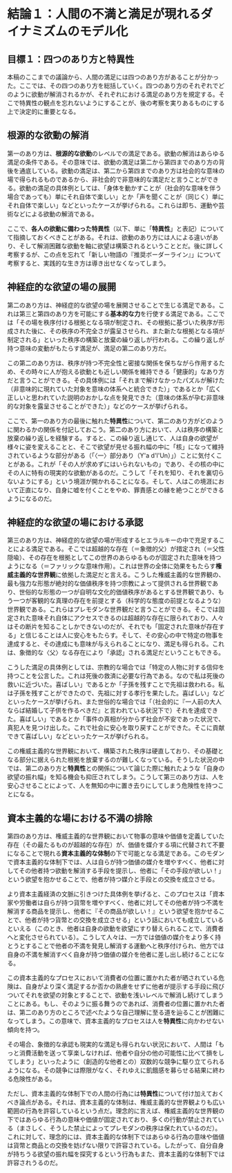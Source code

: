 # 結論１：人間の不満と満足が現れるダイナミズムのモデル化

## 目標１：四つのあり方と特異性

本稿のここまでの議論から、人間の満足には四つのあり方があることが分かった。ここでは、その四つのあり方を総括していく。四つのあり方のそれぞれでどのように欲動が解消されるかが、それぞれにおける満足のあり方を規定する。そこで特異性の観点を忘れないようにすることが、後の考察を実りあるものにする上で決定的に重要となる。

## 根源的な欲動の解消

第一のあり方は、**根源的な欲動**のレベルでの満足である。欲動の解消はあらゆる満足の条件である。その意味では、欲動の満足は第二から第四までのあり方の背後を通底している。欲動の満足は、第二から第四までのあり方は社会的な意味の場で得られるものであるから、非社会的で非意味的な満足だと言うことができる。欲動の満足の具体例としては、「身体を動かすことが（社会的な意味を伴う場合であっても）単にそれ自体で楽しい」とか「声を聞くことが（同じく）単にそれ自体で楽しい」などといったケースが挙げられる。これらは即ち、運動や芸術などによる欲動の解消である。

ここで、**各人の欲動に備わった特異性**（以下、単に「**特異性**」と表記）についてて指摘しておくべきことがある。それは、欲動のあり方には人による違いがあり、そして解消困難な欲動を軸に欲望は構築されるということとだ。後に詳しく考察するが、この点を忘れて「新しい物語の『推奨ボーダーライン』」について考察すると、実践的な生き方は導き出せなくなってしまう。

## 神経症的な欲望の場の展開

第二のあり方は、神経症的な欲望の場を展開させることで生じる満足である。これは第三と第四のあり方を可能にする**基本的な力**を行使する満足である。ここでは「その場を秩序付ける根拠となる項が制定され、その根拠に基づいた秩序が形成された後に、その秩序の不完全さが露呈させられ、また新たな根拠となる項が制定される」といった秩序の構築と放棄の繰り返しが行われる。この繰り返しが持つ意味の変動がもたらす満足が、満足の第二のあり方だ。

この第二のあり方は、秩序が持つ不完全性と密接な関係を保ちながら作用するため、その時々に人が抱える欲動とも近しい関係を維持できる「健康的」なあり方だと言うことができる。その具体例には「それまで解けなかったパズルが解けた（非意味的に現れていた対象を意味の体系へと統合できた）」であるとか「広く正しいと思われていた説明のおかしな点を発見できた（意味の体系が孕む非意味的な対象を露呈させることができた）」などのケースが挙げられる。

ここで、第一のあり方の最後に触れた**特異性**について、第二のあり方がどのように関わるかの関係を付記しておこう。第二のあり方において、人は秩序の構築と放棄の繰り返しを経験する。すると、この繰り返し通じて、人は自身の欲望が様々に姿を変えることと、そこで欲望が見せる振れ幅の中に「核」になって維持されているような部分がある（「〈一〉部分あり（Y'a d'l'Un）」）ことに気付くことがある。これが「その人が求めずにはいられないもの」であり、その核の中にその人に特有の現実的な欲動があるのだ。こうして「それを知り、それを裏切らないようにする」という境涯が開かれることになる。そして、人はこの境涯において正直になり、自身に嘘を付くことをやめ、罪責感との縁を絶つことができるようになるのだ。

## 神経症的な欲望の場における承認

第三のあり方は、神経症的な欲望の場が形成するヒエラルキーの中で充足することによる満足である。そこでは超越的な存在（＝象徴的父）が措定され（＝父性隠喩）、その存在を根拠としてこの世界のあらゆるものが固定された意味を持つようになる（＝ファリックな意味作用）。これは世界の全体に効果をもたらす**権威主義的な世界観**に依拠した満足だと言える。こうした権威主義的な世界観の、最も強力な形態が絶対的な価値秩序を持つ宗教によって提供される世界観であり、世俗的な形態の一つが自明な文化的価値秩序があるとする世界観であり、もう一つが客観的な真理の存在を前提とする（科学的な態度の前提となるような）世界観である。これらはプレモダンな世界観だと言うことができる。そこでは固定された意味それ自体にアクセスできるのは超越的な存在に限られており、人々はその断片を知ることしかできないのだが、それでも「固定された意味が存在する」と信じることは人に安心をもたらす。そして、その安心の中で特定の物事を達成すると、その達成にも意味が与えられることになり、満足も得られる。これは、象徴的な〈父〉なる存在により「承認」される満足だということもできる。

こうした満足の具体例としては、宗教的な場合では「特定の人物に対する信仰を持つことを公言した。これは死後の救済に必要な行為である。なので私は死後の救いに近づいた。喜ばしい」であるとか「子孫を残すことで先祖は救われる。私は子孫を残すことができたので、先祖に対する孝行を果たした。喜ばしい」などといったケースが挙げられ、また世俗的な場合では「（社会的に『一人前の大人ならば結婚して子供を作るべきだ』と言われている状況下で）それを達成できた。喜ばしい」であるとか「事件の真相が分からず社会が不安であった状況で、真犯人を見つけ出した。これで社会に安心を取り戻すことができた。そこに貢献できて喜ばしい」などといったケースが挙げられる。

この権威主義的な世界観において、構築された秩序は硬直しており、その基礎となる部分に据えられた根拠を放棄するのが難しくなっている。そうした状況の中では、第二のあり方と**特異性**との関係について論じた際に触れたような「自身の欲望の振れ幅」を知る機会も抑圧されてしまう。こうして第三のあり方は、人を安心させることによって、人を無知の中に置き去りにしてしまう危険性を持つことになる。

## 資本主義的な場における不満の排除

第四のあり方は、権威主義的な世界観において物事の意味や価値を定義していた存在（その最たるものが超越的な存在）が、価値を媒介する項に代替されて不要になることで現れる**資本主義的な体制**の下で可能となる満足である。このモダンで資本主義的な体制下では、人は自らが持つ価値の媒介を増やすべく、他者に対してその他者持つ欲動を解消する手段を提示し、他者に「その手段が欲しい！」という欲望を抱かせることで、他者が持つ媒介と手段との交換を成立させる。

より資本主義経済の文脈に引きつけた具体例を挙げると、このプロセスは「資本家や労働者は自らが持つ貨幣を増やすべく、他者に対してその他者が持つ不満を解消する商品を提示し、他者に『その商品が欲しい！』という欲望を抱かせることで、他者が持つ貨幣との交換を成立させる」という話においても成立しているといえる（このとき、他者は自身の欲動を欲望にすり替えられることで、消費者へと変化させられている）。こうして人々は、一方では価値の媒介をより多く持とうとすることで他者の不満を発見し解消する運動へと秩序付けられ、他方では自身の不満を解消すべく自身が持つ価値の媒介を他者に差し出し続けることになる。

この資本主義的なプロセスにおいて消費者の位置に置かれた者が晒されている危険は、自身がより深く満足するか否かの熟慮をせずに他者が提示する手段に飛びついてそれを欲望の対象とすることで、欲動を浅いレベルで解消し続けてしまうことにある。もし、そのように振る舞うのであれば、消費者の位置に置かれた者は、第二のあり方のところで述べたような自己理解に至る道を辿ることが困難になってしまう。この意味で、資本主義的なプロセスは人を**特異性**に向かわせない傾向を持つ。

その場合、象徴的な承認も現実的な満足も得られない状況において、人間は「もっと消費活動を送って享楽しなければ、他者や自分の他の可能性に比べて損をしてしまう」といったように（創造的な他者との）双数的な競争に駆り立てられるようになる。その競争には際限がなく、それゆえに飢餓感を募らせる結果に終わる危険性がある。

ただし、資本主義的な体制下での人間の行為には**特異性**について付け加えておくべき論点がある。それは、資本主義的な体制は、権威主義的な世界観よりも広い範囲の行為を許容しているという点だ。理念的に言えば、権威主義的な世界観の下ではあらゆる行為の意味や価値が固定されており、多くの行動が禁止されている（まさしく、そうした禁止によってプレモダンの秩序は保たれているのだ）。これに対して、理念的には、資本主義的な体制下ではあらゆる行為の意味や価値は貨幣と商品との交換を妨げない限りで許容されている。したがって、自分自身が持ちうる欲望の振れ幅を探究するという行為もまた、資本主義的な体制下では許容されうるのだ。
